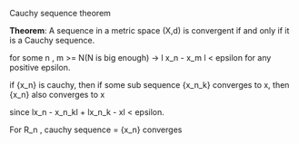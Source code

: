 Cauchy sequence theorem

**Theorem**: A sequence in a metric space (X,d) is convergent if and only if it is a Cauchy sequence.

for some n , m \>= N(N is big enough) \-\> l x\_n \- x\_m l \< epsilon for any positive epsilon.

if {x\_n} is cauchy, then if some sub sequence {x\_n\_k} converges to x, then {x\_n} also converges to x 

since lx\_n \- x\_n\_kl \+ lx\_n\_k \- xl \< epsilon.

For R\_n , cauchy sequence \= {x\_n} converges   
